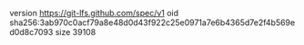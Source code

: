 version https://git-lfs.github.com/spec/v1
oid sha256:3ab970c0acf79a8e48d0d43f922c25e0971a7e6b4365d7e2f4b569ed0d8c7093
size 39108
